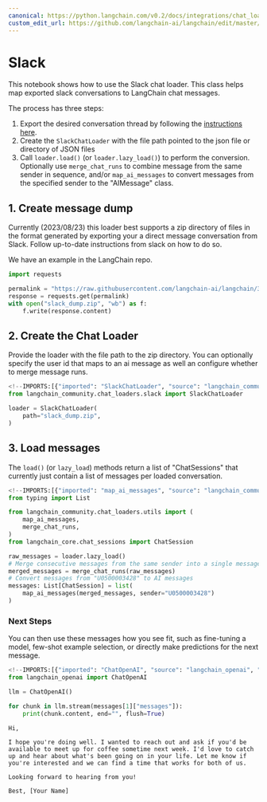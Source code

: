 ```yaml
---
canonical: https://python.langchain.com/v0.2/docs/integrations/chat_loaders/slack/
custom_edit_url: https://github.com/langchain-ai/langchain/edit/master/docs/docs/integrations/chat_loaders/slack.ipynb
---
```


# Slack

This notebook shows how to use the Slack chat loader. This class helps map exported slack conversations to LangChain chat messages.

The process has three steps:
1. Export the desired conversation thread by following the [instructions here](https://slack.com/help/articles/1500001548241-Request-to-export-all-conversations).
2. Create the `SlackChatLoader` with the file path pointed to the json file or directory of JSON files
3. Call `loader.load()` (or `loader.lazy_load()`) to perform the conversion. Optionally use `merge_chat_runs` to combine message from the same sender in sequence, and/or `map_ai_messages` to convert messages from the specified sender to the "AIMessage" class.

## 1. Create message dump

Currently (2023/08/23) this loader best supports a zip directory of files in the format generated by exporting your a direct message conversation from Slack. Follow up-to-date instructions from slack on how to do so.

We have an example in the LangChain repo.


```python
import requests

permalink = "https://raw.githubusercontent.com/langchain-ai/langchain/342087bdfa3ac31d622385d0f2d09cf5e06c8db3/libs/langchain/tests/integration_tests/examples/slack_export.zip"
response = requests.get(permalink)
with open("slack_dump.zip", "wb") as f:
    f.write(response.content)
```

## 2. Create the Chat Loader

Provide the loader with the file path to the zip directory. You can optionally specify the user id that maps to an ai message as well an configure whether to merge message runs.


```python
<!--IMPORTS:[{"imported": "SlackChatLoader", "source": "langchain_community.chat_loaders.slack", "docs": "https://api.python.langchain.com/en/latest/chat_loaders/langchain_community.chat_loaders.slack.SlackChatLoader.html", "title": "Slack"}]-->
from langchain_community.chat_loaders.slack import SlackChatLoader
```


```python
loader = SlackChatLoader(
    path="slack_dump.zip",
)
```

## 3. Load messages

The `load()` (or `lazy_load`) methods return a list of "ChatSessions" that currently just contain a list of messages per loaded conversation.


```python
<!--IMPORTS:[{"imported": "map_ai_messages", "source": "langchain_community.chat_loaders.utils", "docs": "https://api.python.langchain.com/en/latest/chat_loaders/langchain_community.chat_loaders.utils.map_ai_messages.html", "title": "Slack"}, {"imported": "merge_chat_runs", "source": "langchain_community.chat_loaders.utils", "docs": "https://api.python.langchain.com/en/latest/chat_loaders/langchain_community.chat_loaders.utils.merge_chat_runs.html", "title": "Slack"}, {"imported": "ChatSession", "source": "langchain_core.chat_sessions", "docs": "https://api.python.langchain.com/en/latest/chat_sessions/langchain_core.chat_sessions.ChatSession.html", "title": "Slack"}]-->
from typing import List

from langchain_community.chat_loaders.utils import (
    map_ai_messages,
    merge_chat_runs,
)
from langchain_core.chat_sessions import ChatSession

raw_messages = loader.lazy_load()
# Merge consecutive messages from the same sender into a single message
merged_messages = merge_chat_runs(raw_messages)
# Convert messages from "U0500003428" to AI messages
messages: List[ChatSession] = list(
    map_ai_messages(merged_messages, sender="U0500003428")
)
```

### Next Steps

You can then use these messages how you see fit, such as fine-tuning a model, few-shot example selection, or directly make predictions for the next message. 


```python
<!--IMPORTS:[{"imported": "ChatOpenAI", "source": "langchain_openai", "docs": "https://api.python.langchain.com/en/latest/chat_models/langchain_openai.chat_models.base.ChatOpenAI.html", "title": "Slack"}]-->
from langchain_openai import ChatOpenAI

llm = ChatOpenAI()

for chunk in llm.stream(messages[1]["messages"]):
    print(chunk.content, end="", flush=True)
```
```output
Hi, 

I hope you're doing well. I wanted to reach out and ask if you'd be available to meet up for coffee sometime next week. I'd love to catch up and hear about what's been going on in your life. Let me know if you're interested and we can find a time that works for both of us. 

Looking forward to hearing from you!

Best, [Your Name]
```